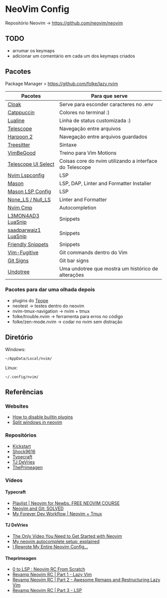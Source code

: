 # NeoVim Config

Repositório Neovim -> https://github.com/neovim/neovim

## TODO

- arrumar os keymaps
- adicionar um comentário em cada um dos keymaps criados

## Pacotes

Package Manager > https://github.com/folke/lazy.nvim

| Pacotes                                                                           | Para que serve                                          |
| --------------------------------------------------------------------------------- | ------------------------------------------------------- |
| [Cloak](https://github.com/laytan/cloak.nvim)                                     | Serve para esconder caracteres no .env                  |
| [Catppuccin](https://github.com/catppuccin/catppuccin)                            | Colores no terminal :)                                  |
| [Lualine](https://github.com/nvim-lualine/lualine.nvim)                           | Linha de status customizada :)                          |
| [Telescope](https://github.com/nvim-telescope/telescope.nvim)                     | Navegação entre arquivos                                |
| [Harpoon 2](https://github.com/ThePrimeagen/harpoon/tree/harpoon2)                | Navegação entre arquivos guardados                      |
| [Treesitter](https://github.com/nvim-treesitter/nvim-treesitter)                  | Sintaxe                                                 |
| [VimBeGood](https://github.com/ThePrimeagen/vim-be-good)                          | Treino para Vim Motions                                 |
| [Telescope UI Select](https://github.com/nvim-telescope/telescope-ui-select.nvim) | Coisas core do nvim utilizando a interface do Telescope |
| [Nvim Lspconfig](https://github.com/neovim/nvim-lspconfig)                        | LSP                                                     |
| [Mason](https://github.com/williamboman/mason.nvim)                               | LSP, DAP, Linter and Formatter Installer                |
| [Mason LSP Config](https://github.com/williamboman/mason-lspconfig.nvim)          | LSP                                                     |
| [None_LS / Null_LS](https://github.com/nvimtools/none-ls.nvim)                    | Linter and Formatter                                    |
| [Nvim Cmp](https://github.com/hrsh7th/nvim-cmp)                                   | Autocompletion                                          |
| [L3MON4AD3 LuaSnip](https://github.com/L3MON4D3/LuaSnip)                          | Snippets                                                |
| [saadparwaiz1 LuaSnip](https://github.com/saadparwaiz1/cmp_luasnip)               | Snippets                                                |
| [Friendly Snippets](https://github.com/rafamadriz/friendly-snippets)              | Snippets                                                |
| [Vim-Fugitive](https://github.com/tpope/vim-fugitive)                             | Git commands dentro do Vim                              |
| [Git Signs](https://github.com/lewis6991/gitsigns.nvim)                           | Git bar signs                                           |
| [Undotree](https://github.com/mbbill/undotree)                                    | Uma undotree que mostra um histórico de alterações      |

### Pacotes para dar uma olhada depois

- plugins do [Tpope](https://github.com/tpope)
- neotest -> testes dentro do neovim
- nvim-tmux-navigation -> nvim + tmux
- folke/trouble.nvim -> ferramenta para erros no código
- folke/zen-mode.nvim -> codar no nvim sem distração

## Diretório

Windows:

    ~/AppData/Local/nvim/

Linux:

    ~/.config/nvim/

## Referências

### Websites

- [How to disable builtin plugins](https://neovim.discourse.group/t/how-to-disable-builtin-plugins/787/6)
- [Split windows in neovim](https://vimcasts.org/blog/2013/01/oil-and-vinegar-split-windows-and-project-drawer/)

### Repositórios

- [Kickstart](https://github.com/nvim-lua/kickstart.nvim)
- [Shock9616](https://github.com/Shock9616/nvim-config)
- [Typecraft](https://github.com/cpow/neovim-for-newbs)
- [TJ DeVries](https://github.com/tjdevries/config.nvim)
- [ThePrimeagen](https://github.com/ThePrimeagen/init.lua)

### Vídeos

#### Typecraft

- [Playlist | Neovim for Newbs. FREE NEOVIM COURSE](https://www.youtube.com/playlist?list=PLsz00TDipIffreIaUNk64KxTIkQaGguqn)
- [Neovim and Git: SOLVED](https://www.youtube.com/watch?v=zOQMwWqdp9w)
- [My Forever Dev Workflow | Neovim + Tmux](https://www.youtube.com/watch?v=_YaI2vDbk0o)

#### TJ DeVries

- [The Only Video You Need to Get Started with Neovim](https://www.youtube.com/watch?v=m8C0Cq9Uv9o)
- [My neovim autocomplete setup: explained](https://www.youtube.com/watch?v=22mrSjknDHI)
- [I Rewrote My Entire Neovim Config...](https://www.youtube.com/watch?v=kJVqxFnhIuw)

#### Theprimeagen

- [0 to LSP : Neovim RC From Scratch](https://www.youtube.com/watch?v=w7i4amO_zaE)
- [Revamp Neovim RC | Part 1 - Lazy Vim](https://www.youtube.com/watch?v=ZWWxwwUsPNw)
- [Revamp Neovim RC | Part 2 - Awesome Remaps and Restructuring Lazy Vim](https://www.youtube.com/watch?v=c0Xmd4PGino)
- [Revamp Neovim RC | Part 3 - LSP](https://www.youtube.com/watch?v=MuUrCcvE-Yw)
